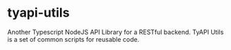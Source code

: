 # tyapi-utils
Another Typescript NodeJS API Library for a RESTful backend. TyAPI Utils is a set of common scripts for reusable code.
